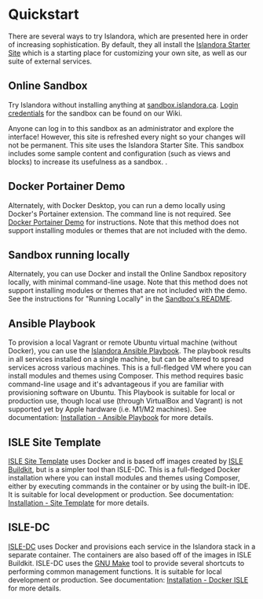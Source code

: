 # Quickstart

There are several ways to try Islandora, which are presented here in order of increasing sophistication. By default, they all install the [Islandora Starter Site](https://github.com/Islandora-Devops/islandora-starter-site) which is a starting place for customizing your own site, as well as our suite of external services.

## Online Sandbox

Try Islandora without installing anything at [sandbox.islandora.ca](https://sandbox.islandora.ca/).
[Login credentials](https://github.com/Islandora/documentation/wiki/Sandbox.Islandora.ca-online-credentials) for the sandbox can be found on our Wiki.

Anyone can log in to this sandbox as an administrator and explore the interface! However, this site is refreshed every night so your changes will not be permanent. This site uses the Islandora Starter Site. This sandbox includes some sample content and configuration (such as views and blocks) to increase its usefulness as a sandbox. .

## Docker Portainer Demo

Alternately, with Docker Desktop, you can run a demo locally using Docker's Portainer extension. The command line is not required. See [Docker Portainer Demo](install-a-demo.md) for instructions. Note that this method does not support installing modules or themes that are not included with the demo.

## Sandbox running locally

Alternately, you can use Docker and install the Online Sandbox repository locally, with minimal command-line usage. Note that this method does not support installing modules or themes that are not included with the demo. See the instructions for "Running Locally" in the [Sandbox's README](https://github.com/Islandora-Devops/sandbox).
  
## Ansible Playbook

To provision a local Vagrant or remote Ubuntu virtual machine (without Docker), you can use the [Islandora Ansible Playbook](https://github.com/Islandora-Devops/islandora-playbook). The playbook results in all services installed on a single machine, but can be altered to spread services across various machines. This is a full-fledged VM where you can install modules and themes using Composer. This method requires basic command-line usage and it's advantageous if you are familiar with provisioning software on Ubuntu. This Playbook is suitable for local or production use, though local use (through VirtualBox and Vagrant) is not supported yet by Apple hardware (i.e. M1/M2 machines). See documentation: [Installation - Ansible Playbook](playbook.md) for more details.

## ISLE Site Template 

[ISLE Site Template](https://github.com/Islandora-Devops/isle-site-template) uses Docker and is based off images created by [ISLE Buildkit](https://github.com/Islandora-Devops/isle-buildkit), but is a simpler tool than ISLE-DC. This is a full-fledged Docker installation where you can install modules and themes using Composer, either by executing commands in the container or by using the built-in IDE.  It is suitable for local development or production. See documentation: [Installation - Site Template](docker/site-template/site-template.md) for more details. 

## ISLE-DC

[ISLE-DC](https://github.com/Islandora-Devops/isle-dc) uses Docker and provisions each service in the Islandora stack in a separate container. The containers are also based off of the images in ISLE Buildkit. ISLE-DC uses the [GNU Make](https://www.gnu.org/software/make/) tool to provide several shortcuts to performing common management functions. It is suitable for local development or production.  See documentation: [Installation - Docker ISLE](docker/isle-dc/docker-local.md) for more details.


